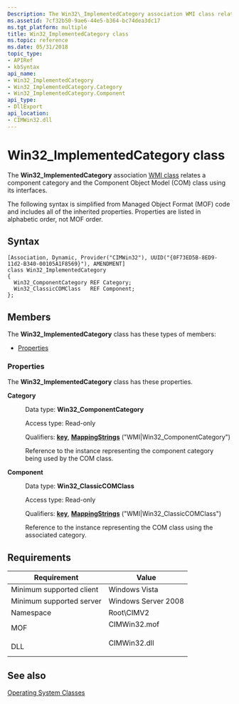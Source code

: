 ```yaml
---
Description: The Win32\_ImplementedCategory association WMI class relates a component category and the Component Object Model (COM) class using its interfaces.
ms.assetid: 7cf32b50-9ae6-44e5-b364-bc74dea3dc17
ms.tgt_platform: multiple
title: Win32_ImplementedCategory class
ms.topic: reference
ms.date: 05/31/2018
topic_type: 
- APIRef
- kbSyntax
api_name: 
- Win32_ImplementedCategory
- Win32_ImplementedCategory.Category
- Win32_ImplementedCategory.Component
api_type: 
- DllExport
api_location: 
- CIMWin32.dll
---
```


# Win32\_ImplementedCategory class

The **Win32\_ImplementedCategory** association [WMI class](/windows/desktop/WmiSdk/retrieving-a-class) relates a component category and the Component Object Model (COM) class using its interfaces.

The following syntax is simplified from Managed Object Format (MOF) code and includes all of the inherited properties. Properties are listed in alphabetic order, not MOF order.

## Syntax

``` syntax
[Association, Dynamic, Provider("CIMWin32"), UUID("{0F73ED5B-8ED9-11d2-B340-00105A1F8569}"), AMENDMENT]
class Win32_ImplementedCategory
{
  Win32_ComponentCategory REF Category;
  Win32_ClassicCOMClass   REF Component;
};
```

## Members

The **Win32\_ImplementedCategory** class has these types of members:

-   [Properties](#properties)

### Properties

The **Win32\_ImplementedCategory** class has these properties.

<dl> <dt>

**Category**
</dt> <dd> <dl> <dt>

Data type: **Win32\_ComponentCategory**
</dt> <dt>

Access type: Read-only
</dt> <dt>

Qualifiers: [**key**](/windows/desktop/WmiSdk/key-qualifier), [**MappingStrings**](/windows/desktop/WmiSdk/standard-qualifiers) ("WMI\|Win32\_ComponentCategory")
</dt> </dl>

Reference to the instance representing the component category being used by the COM class.

</dd> <dt>

**Component**
</dt> <dd> <dl> <dt>

Data type: **Win32\_ClassicCOMClass**
</dt> <dt>

Access type: Read-only
</dt> <dt>

Qualifiers: [**key**](/windows/desktop/WmiSdk/key-qualifier), [**MappingStrings**](/windows/desktop/WmiSdk/standard-qualifiers) ("WMI\|Win32\_ClassicCOMClass")
</dt> </dl>

Reference to the instance representing the COM class using the associated category.

</dd> </dl>

## Requirements



| Requirement | Value |
|-------------------------------------|-----------------------------------------------------------------------------------------|
| Minimum supported client<br/> | Windows Vista<br/>                                                                |
| Minimum supported server<br/> | Windows Server 2008<br/>                                                          |
| Namespace<br/>                | Root\\CIMV2<br/>                                                                  |
| MOF<br/>                      | <dl> <dt>CIMWin32.mof</dt> </dl> |
| DLL<br/>                      | <dl> <dt>CIMWin32.dll</dt> </dl> |



## See also

<dl> <dt>

[Operating System Classes](/previous-versions//aa392727(v=vs.85))
</dt> </dl>

 

